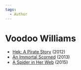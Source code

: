 ```yaml
---
tags:
  - Author
---
```


# Voodoo Williams

- [Hek: A Pirate Story](./hekapiratestory.md) (2012)
- [An Immortal Scorned](./animmortalscorned.md) (2013)
- [A Spider in Her Web](./aspiderinherweb.md) (2015)